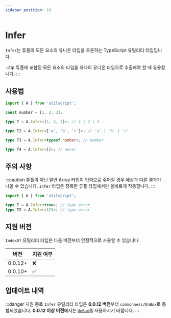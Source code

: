 ```yaml
---
sidebar_position: 10
---
```


# Infer

`Infer`는 튜플의 모든 요소의 유니온 타입을 추론하는 TypeScript 유틸리티 타입입니다.

:::tip
튜플에 포함된 모든 요소의 타입을 하나의 유니온 타입으로 추출해야 할 때 유용합니다.
:::

## 사용법

```ts
import { A } from 'utilscript';

const number = [1, 2, 3];

type T = A.Infer<[1, 2, 3]>; // 1 | 2 | 3

type T2 = A.Infer<['a', 'b', 'c']>; // 'a' | 'b' | 'c'

type T3 = A.Infer<typeof number>; // number

type T4 = A.Infer<[]>; // never
```

## 주의 사항

:::caution
튜플이 아닌 일반 Array 타입이 입력으로 주어질 경우 예상과 다른 결과가 나올 수 있습니다. `Infer` 타입은 정확한 튜플 타입에서만 올바르게 작동합니다.
:::

```ts
import { A } from 'utilscript';

type T = A.Infer<true>; // type error
type T2 = A.Infer<123>; // type error
```

## 지원 버전

`IndexOf` 유틸리티 타입은 다음 버전부터 안정적으로 사용할 수 있습니다:

| 버전    | 지원 여부 |
| ------- | --------- |
| 0.0.12+ | ❌        |
| 0.0.10+ | ✅        |

## 업데이트 내역

:::danger 지원 종료
`Infer` 유틸리티 타입은 **0.0.12 버전**부터 `commonness/UnBox`로 통합되었습니다. **0.0.12 이상 버전**에서는 [`UnBox`](https://www.utilscript.site/docs/usage-commonness/un-box)를 사용하시기 바랍니다.
:::
